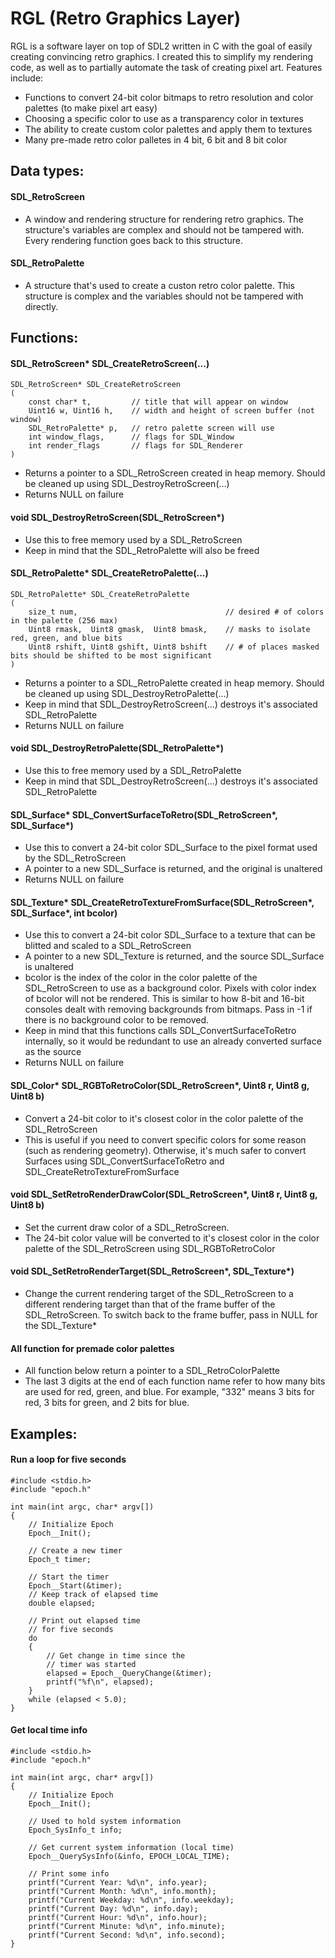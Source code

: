 # RGL (Retro Graphics Layer)
RGL is a software layer on top of SDL2 written in C with the goal of easily creating convincing retro graphics.
I created this to simplify my rendering code, as well as to partially automate the task of creating pixel art.
Features include:
- Functions to convert 24-bit color bitmaps to retro resolution and color palettes (to make pixel art easy)
- Choosing a specific color to use as a transparency color in textures
- The ability to create custom color palettes and apply them to textures
- Many pre-made retro color palletes in 4 bit, 6 bit and 8 bit color




## Data types:



#### SDL_RetroScreen

- A window and rendering structure for rendering retro graphics. The structure's variables are complex and should not be tampered with. Every rendering function goes back to this structure.


#### SDL_RetroPalette

- A structure that's used to create a custon retro color palette. This structure is complex and the variables should not be tampered with directly.



## Functions:


#### SDL_RetroScreen* SDL_CreateRetroScreen(...)

	SDL_RetroScreen* SDL_CreateRetroScreen
 	(
  		const char* t,         // title that will appear on window
    	Uint16 w, Uint16 h,    // width and height of screen buffer (not window)
      	SDL_RetroPalette* p,   // retro palette screen will use
		int window_flags,      // flags for SDL_Window
  		int render_flags       // flags for SDL_Renderer
	)
 - Returns a pointer to a SDL_RetroScreen created in heap memory. Should be cleaned up using SDL_DestroyRetroScreen(...)
 - Returns NULL on failure


#### void SDL_DestroyRetroScreen(SDL_RetroScreen*)
 - Use this to free memory used by a SDL_RetroScreen
 - Keep in mind that the SDL_RetroPalette will also be freed


#### SDL_RetroPalette* SDL_CreateRetroPalette(...)

	SDL_RetroPalette* SDL_CreateRetroPalette
 	(
  		size_t num,                                 // desired # of colors in the palette (256 max)
    	Uint8 rmask,  Uint8 gmask,  Uint8 bmask,    // masks to isolate red, green, and blue bits
      	Uint8 rshift, Uint8 gshift, Uint8 bshift    // # of places masked bits should be shifted to be most significant
	)
 - Returns a pointer to a SDL_RetroPalette created in heap memory. Should be cleaned up using SDL_DestroyRetroPalette(...)
 - Keep in mind that SDL_DestroyRetroScreen(...) destroys it's associated SDL_RetroPalette
 - Returns NULL on failure


#### void SDL_DestroyRetroPalette(SDL_RetroPalette*)
 - Use this to free memory used by a SDL_RetroPalette
 - Keep in mind that SDL_DestroyRetroScreen(...) destroys it's associated SDL_RetroPalette


#### SDL_Surface* SDL_ConvertSurfaceToRetro(SDL_RetroScreen*, SDL_Surface*)
 - Use this to convert a 24-bit color SDL_Surface to the pixel format used by the SDL_RetroScreen
 - A pointer to a new SDL_Surface is returned, and the original is unaltered
 - Returns NULL on failure


#### SDL_Texture* SDL_CreateRetroTextureFromSurface(SDL_RetroScreen*, SDL_Surface*, int bcolor)
 - Use this to convert a 24-bit color SDL_Surface to a texture that can be blitted and scaled to a SDL_RetroScreen
 - A pointer to a new SDL_Texture is returned, and the source SDL_Surface is unaltered
 - bcolor is the index of the color in the color palette of the SDL_RetroScreen to use as a background color. Pixels with color index of bcolor will not be rendered. This is similar to how 8-bit and 16-bit consoles dealt with removing backgrounds from bitmaps. Pass in -1 if there is no background color to be removed.
 - Keep in mind that this functions calls SDL_ConvertSurfaceToRetro internally, so it would be redundant to use an already converted surface as the source
 - Returns NULL on failure


#### SDL_Color* SDL_RGBToRetroColor(SDL_RetroScreen*, Uint8 r, Uint8 g, Uint8 b)
 - Convert a 24-bit color to it's closest color in the color palette of the SDL_RetroScreen
 - This is useful if you need to convert specific colors for some reason (such as rendering geometry). Otherwise, it's much safer to convert Surfaces using SDL_ConvertSurfaceToRetro and SDL_CreateRetroTextureFromSurface


#### void SDL_SetRetroRenderDrawColor(SDL_RetroScreen*, Uint8 r, Uint8 g, Uint8 b)
 - Set the current draw color of a SDL_RetroScreen.
 - The 24-bit color value will be converted to it's closest color in the color palette of the SDL_RetroScreen using SDL_RGBToRetroColor



#### void SDL_SetRetroRenderTarget(SDL_RetroScreen*, SDL_Texture*)
 - Change the current rendering target of the SDL_RetroScreen to a different rendering target than that of the frame buffer of the SDL_RetroScreen. To switch back to the frame buffer, pass in NULL for the SDL_Texture*


#### All function for premade color palettes
 - All function below return a pointer to a SDL_RetroColorPalette
 - The last 3 digits at the end of each function name refer to how many bits are used for red, green, and blue. For example, "332" means 3 bits for red, 3 bits for green, and 2 bits for blue.

	




## Examples:

#### Run a loop for five seconds


	#include <stdio.h>
	#include "epoch.h"
	
	int main(int argc, char* argv[])
	{
	    // Initialize Epoch
	    Epoch__Init();
	
	    // Create a new timer
	    Epoch_t timer;
	
	    // Start the timer
	    Epoch__Start(&timer);
	    // Keep track of elapsed time
	    double elapsed;
	
	    // Print out elapsed time
	    // for five seconds
	    do
	    {
	        // Get change in time since the
	        // timer was started
	        elapsed = Epoch__QueryChange(&timer);
	        printf("%f\n", elapsed);
	    }
	    while (elapsed < 5.0);
	}

#### Get local time info

	#include <stdio.h>
	#include "epoch.h"
	
	int main(int argc, char* argv[])
	{
	    // Initialize Epoch
	    Epoch__Init();
	
	    // Used to hold system information
	    Epoch_SysInfo_t info;
	
	    // Get current system information (local time)
	    Epoch__QuerySysInfo(&info, EPOCH_LOCAL_TIME);
	
	    // Print some info
	    printf("Current Year: %d\n", info.year);
	    printf("Current Month: %d\n", info.month);
	    printf("Current Weekday: %d\n", info.weekday);
	    printf("Current Day: %d\n", info.day);
	    printf("Current Hour: %d\n", info.hour);
	    printf("Current Minute: %d\n", info.minute);
	    printf("Current Second: %d\n", info.second);
	}
